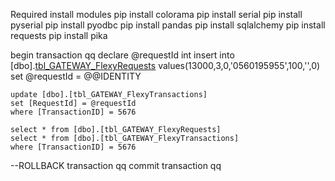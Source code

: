 Required install modules
pip install colorama
pip install serial
pip install pyserial
pip install pyodbc
pip install pandas
pip install sqlalchemy
pip install requests
pip install pika



begin transaction qq
	declare @requestId int
	insert into [dbo].[tbl_GATEWAY_FlexyRequests]([AccountId],[SupplierId],[ModemID],[PhoneNumber],[Amount],[RefNumber],[Status])
	values(13000,3,0,'0560195955',100,'',0)
	set @requestId = @@IDENTITY

	update [dbo].[tbl_GATEWAY_FlexyTransactions]
	set [RequestId] = @requestId
	where [TransactionID] = 5676

	select * from [dbo].[tbl_GATEWAY_FlexyRequests]
	select * from [dbo].[tbl_GATEWAY_FlexyTransactions]
	where [TransactionID] = 5676


--ROLLBACK transaction qq
commit transaction qq
